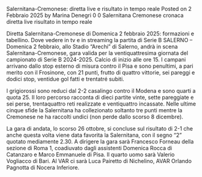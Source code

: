 Salernitana-Cremonese: diretta live e risultato in tempo reale
Posted on 2 Febbraio 2025 by Marina Denegri 0 0
Salernitana Cremonese cronaca diretta live risultato in tempo reale

Diretta Salernitana-Cremonese di Domenica 2 febbraio 2025: formazioni e tabellino. Dove vedere in tv e in streaming la partita di Serie B
SALERNO – Domenica 2 febbraio, allo Stadio “Arechi” di Salerno, andrà in scena Salernitana-Cremonese, gara valida per la ventiquattresima giornata del campionato di Serie B 2024-2025. Calcio di inizio alle ore 15. I campani arrivano dallo stop esterno di misura contro il Pisa e sono penultimi, a pari merito con il Frosinone, con 21 punti, frutto di quattro vittorie, sei pareggi e dodici stop, ventidue gol fatti e trentatré subiti.


I grigiorossi sono reduci dal 2-2 casalingo contro il Modena e sono quarti a quota 25. Il loro percorso racconta di dieci partite vinte, sette pareggiate e sei perse, trentaquattro reti realizzate e ventiquattro incassate. Nelle ultime cinque sfide la Salernitana ha collezionato soltanto tre punti mentre la Cremonese ne ha raccolti undici (non perde dallo scorso 8 dicembre).

La gara di andata, lo scorso 26 ottobre, si concluse sul risultato di 2-1 che anche questa volta viene data favorita la Salernitana, con il segno “2” quotato mediamente 2.30. A dirigere la gara sarà Francesco Forneau della sezione di Roma 1, coadiuvato dagli assistenti Domenica Rocca di Catanzaro e Marco Emmanuele di Pisa. Il quarto uomo sarà Valerio Vogliacco di Bari. Al VAR ci sarà Luca Pairetto di Nichelino, AVAR Orlando Pagnotta di Nocera Inferiore.
